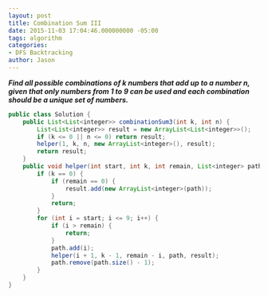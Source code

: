 ```yaml
---
layout: post
title: Combination Sum III
date: 2015-11-03 17:04:46.000000000 -05:00
tags: algorithm
categories:
- DFS Backtracking
author: Jason
---
```

<p><strong><em>Find all possible combinations of k numbers that add up to a number n, given that only numbers from 1 to 9 can be used and each combination should be a unique set of numbers.</em></strong></p>


``` java
public class Solution {
    public List<List<integer>> combinationSum3(int k, int n) {
        List<List<integer>> result = new ArrayList<List<integer>>();
        if (k <= 0 || n <= 0) return result;
        helper(1, k, n, new ArrayList<integer>(), result);
        return result;
    }
    public void helper(int start, int k, int remain, List<integer> path, List<List<integer>> result) {
        if (k == 0) {
            if (remain == 0) {
                result.add(new ArrayList<integer>(path));
            }
            return;
        }
        for (int i = start; i <= 9; i++) {
            if (i > remain) {
                return;
            }
            path.add(i);
            helper(i + 1, k - 1, remain - i, path, result);
            path.remove(path.size() - 1);
        }
    }
}
```
